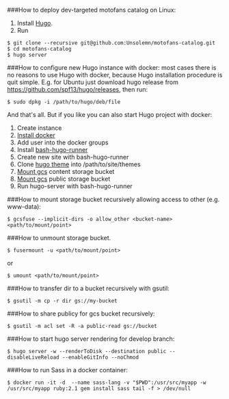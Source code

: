 ###How to deploy dev-targeted motofans catalog on Linux:
1. Install [Hugo](https://gohugo.io/overview/installing/).
1. Run
```
$ git clone --recursive git@github.com:Unsolemn/motofans-catalog.git
$ cd motofans-catalog
$ hugo server
```

###How to configure new Hugo instance with docker:
 most cases there is no reasons to use Hugo with docker, because Hugo installation procedure is quit simple. E.g. for Ubuntu just download hugo release from https://github.com/spf13/hugo/releases, then run:
```
$ sudo dpkg -i /path/to/hugo/deb/file
``` 
And that's all.
But if you like you can also start Hugo project with docker:

1. Create instance
1. [Install docker](https://docs.docker.com/engine/installation/)
1. Add user into the docker groups
1. Install [bash-hugo-runner](https://github.com/Unsolemn/bash-hugo-runner)
1. Create new site with bash-hugo-runner
1. Clone [hugo theme](https://github.com/Unsolemn/motofans-catalog-hugo-theme) into /path/to/site/themes
1. [Mount gcs](https://cloud.google.com/compute/docs/disks/gcs-buckets) content storage bucket
1. [Mount gcs](https://cloud.google.com/compute/docs/disks/gcs-buckets) public storage bucket
1. Run hugo-server with bash-hugo-runner


###How to mount storage bucket recursively allowing access to other (e.g. www-data):
```
$ gcsfuse --implicit-dirs -o allow_other <bucket-name> <path/to/mount/point>
```
###How to unmount storage bucket.
```
$ fusermount -u <path/to/mount/point>
```
or
```
$ umount <path/to/mount/point>
```
###How to transfer dir to a bucket recursively with gsutil:
```
$ gsutil -m cp -r dir gs://my-bucket
```
###How to share publicy for gcs bucket recursively:
```
$ gsutil -m acl set -R -a public-read gs://bucket
``` 
###How to start hugo server rendering for develop branch:
```
$ hugo server -w --renderToDisk --destination public --disableLiveReload --enableGitInfo --noChmod
```
###How to run Sass in a docker container:
```
$ docker run -it -d  --name sass-lang -v "$PWD":/usr/src/myapp -w /usr/src/myapp ruby:2.1 gem install sass tail -f > /dev/null
```
